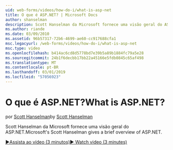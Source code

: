 ```yaml
---
uid: web-forms/videos/how-do-i/what-is-asp-net
title: O que é ASP.NET? | Microsoft Docs
author: shanselman
description: Scott Hanselman da Microsoft fornece uma visão geral do ASP.NET.
ms.author: riande
ms.date: 03/09/2010
ms.assetid: 96b57317-72b6-4699-ae60-cc917688cfa1
msc.legacyurl: /web-forms/videos/how-do-i/what-is-asp-net
msc.type: video
ms.openlocfilehash: b414ac6cd8d5778bd7e39b5a89b1884fc79a5e28
ms.sourcegitcommit: 24b1f6decbb17bb22a45166e5fdb0845c65af498
ms.translationtype: MT
ms.contentlocale: pt-BR
ms.lasthandoff: 03/01/2019
ms.locfileid: "57056923"
---
```

<a name="what-is-aspnet"></a><span data-ttu-id="c4b52-104">O que é ASP.NET?</span><span class="sxs-lookup"><span data-stu-id="c4b52-104">What is ASP.NET?</span></span>
====================
<span data-ttu-id="c4b52-105">por [Scott Hanselman](https://github.com/shanselman)</span><span class="sxs-lookup"><span data-stu-id="c4b52-105">by [Scott Hanselman](https://github.com/shanselman)</span></span>

<span data-ttu-id="c4b52-106">Scott Hanselman da Microsoft fornece uma visão geral do ASP.NET.</span><span class="sxs-lookup"><span data-stu-id="c4b52-106">Microsoft's Scott Hanselman gives a brief overview of ASP.NET.</span></span>

[<span data-ttu-id="c4b52-107">&#9654;Assista ao vídeo (3 minutos)</span><span class="sxs-lookup"><span data-stu-id="c4b52-107">&#9654; Watch video (3 minutes)</span></span>](https://channel9.msdn.com/Blogs/ASP-NET-Site-Videos/what-is-asp-net)
